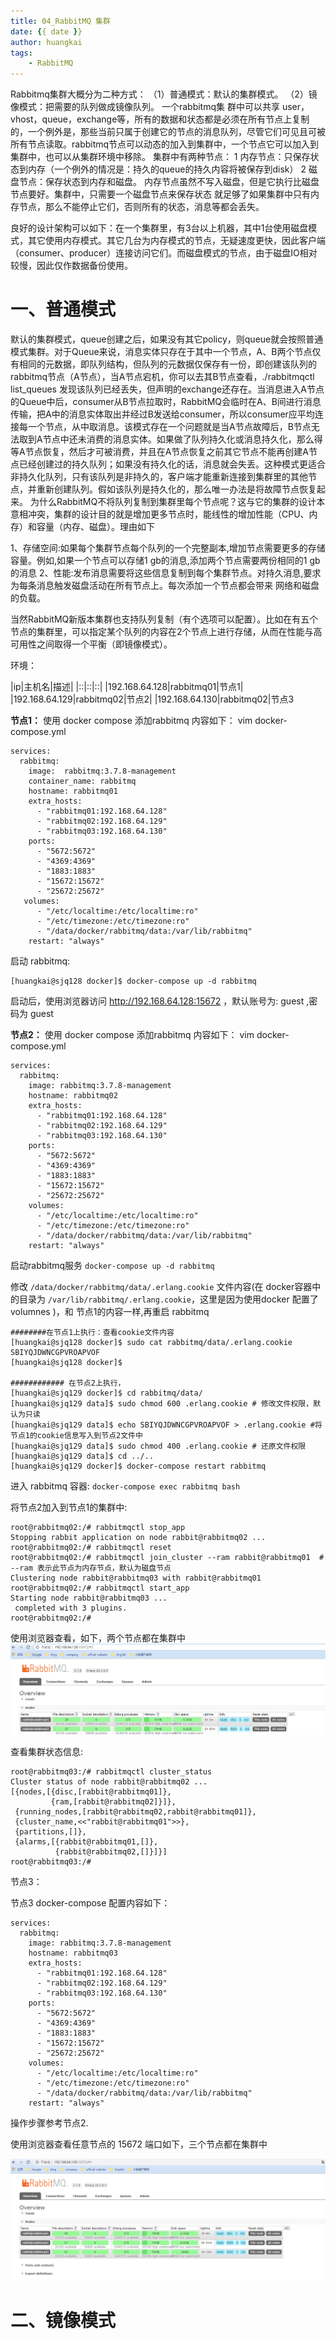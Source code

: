 ```yaml
---
title: 04_RabbitMQ 集群
date: {{ date }}
author: huangkai
tags:
    - RabbitMQ
---
```



Rabbitmq集群大概分为二种方式：
（1）普通模式：默认的集群模式。
（2）镜像模式：把需要的队列做成镜像队列。
一个rabbitmq集 群中可以共享 user，vhost，queue，exchange等，所有的数据和状态都是必须在所有节点上复制的，一个例外是，那些当前只属于创建它的节点的消息队列，尽管它们可见且可被所有节点读取。rabbitmq节点可以动态的加入到集群中，一个节点它可以加入到集群中，也可以从集群环境中移除。
   集群中有两种节点：
1 内存节点：只保存状态到内存（一个例外的情况是：持久的queue的持久内容将被保存到disk）
2 磁盘节点：保存状态到内存和磁盘。
内存节点虽然不写入磁盘，但是它执行比磁盘节点要好。集群中，只需要一个磁盘节点来保存状态 就足够了如果集群中只有内存节点，那么不能停止它们，否则所有的状态，消息等都会丢失。

良好的设计架构可以如下：在一个集群里，有3台以上机器，其中1台使用磁盘模式，其它使用内存模式。其它几台为内存模式的节点，无疑速度更快，因此客户端（consumer、producer）连接访问它们。而磁盘模式的节点，由于磁盘IO相对较慢，因此仅作数据备份使用。

# 一、普通模式 #

默认的集群模式，queue创建之后，如果没有其它policy，则queue就会按照普通模式集群。对于Queue来说，消息实体只存在于其中一个节点，A、B两个节点仅有相同的元数据，即队列结构，但队列的元数据仅保存有一份，即创建该队列的rabbitmq节点（A节点），当A节点宕机，你可以去其B节点查看，./rabbitmqctl list_queues 发现该队列已经丢失，但声明的exchange还存在。当消息进入A节点的Queue中后，consumer从B节点拉取时，RabbitMQ会临时在A、B间进行消息传输，把A中的消息实体取出并经过B发送给consumer，所以consumer应平均连接每一个节点，从中取消息。该模式存在一个问题就是当A节点故障后，B节点无法取到A节点中还未消费的消息实体。如果做了队列持久化或消息持久化，那么得等A节点恢复，然后才可被消费，并且在A节点恢复之前其它节点不能再创建A节点已经创建过的持久队列；如果没有持久化的话，消息就会失丢。这种模式更适合非持久化队列，只有该队列是非持久的，客户端才能重新连接到集群里的其他节点，并重新创建队列。假如该队列是持久化的，那么唯一办法是将故障节点恢复起来。
为什么RabbitMQ不将队列复制到集群里每个节点呢？这与它的集群的设计本意相冲突，集群的设计目的就是增加更多节点时，能线性的增加性能（CPU、内存）和容量（内存、磁盘）。理由如下

1、存储空间:如果每个集群节点每个队列的一个完整副本,增加节点需要更多的存储容量。例如,如果一个节点可以存储1 gb的消息,添加两个节点需要两份相同的1 gb的消息
2、性能:发布消息需要将这些信息复制到每个集群节点。对持久消息,要求为每条消息触发磁盘活动在所有节点上。每次添加一个节点都会带来 网络和磁盘的负载。

当然RabbitMQ新版本集群也支持队列复制（有个选项可以配置）。比如在有五个节点的集群里，可以指定某个队列的内容在2个节点上进行存储，从而在性能与高可用性之间取得一个平衡（即镜像模式）。

环境：

|ip|主机名|描述|
|::|::|::|
|192.168.64.128|rabbitmq01|节点1|
|192.168.64.129|rabbitmq02|节点2|
|192.168.64.130|rabbitmq02|节点3


**节点1：**
使用 docker compose 添加rabbitmq 内容如下：
vim docker-compose.yml
```
services:
  rabbitmq:
    image:  rabbitmq:3.7.8-management
    container_name: rabbitmq
    hostname: rabbitmq01
    extra_hosts:
      - "rabbitmq01:192.168.64.128"
      - "rabbitmq02:192.168.64.129"
      - "rabbitmq03:192.168.64.130"
    ports:
      - "5672:5672"
      - "4369:4369"
      - "1883:1883"
      - "15672:15672"
      - "25672:25672"
   volumes:
      - "/etc/localtime:/etc/localtime:ro"
      - "/etc/timezone:/etc/timezone:ro"
      - "/data/docker/rabbitmq/data:/var/lib/rabbitmq"
    restart: "always"
```

启动 rabbitmq:
```
[huangkai@sjq128 docker]$ docker-compose up -d rabbitmq
```
启动后，使用浏览器访问 http://192.168.64.128:15672 ，默认账号为: guest ,密码为 guest


**节点2：**
使用 docker compose 添加rabbitmq 内容如下：
vim docker-compose.yml
```
services:
  rabbitmq:
    image: rabbitmq:3.7.8-management
    hostname: rabbitmq02
    extra_hosts:
      - "rabbitmq01:192.168.64.128"
      - "rabbitmq02:192.168.64.129"
      - "rabbitmq03:192.168.64.130"
    ports:
      - "5672:5672"
      - "4369:4369"
      - "1883:1883"
      - "15672:15672"
      - "25672:25672"
    volumes:
      - "/etc/localtime:/etc/localtime:ro"
      - "/etc/timezone:/etc/timezone:ro"
      - "/data/docker/rabbitmq/data:/var/lib/rabbitmq"
    restart: "always"
```
启动rabbitmq服务 `docker-compose up -d rabbitmq`

修改  `/data/docker/rabbitmq/data/.erlang.cookie` 文件内容(在 docker容器中的目录为 `/var/lib/rabbitmq/.erlang.cookie`，这里是因为使用docker 配置了 volumnes )，和 节点1的内容一样,再重启 rabbitmq

```
########在节点1上执行：查看cookie文件内容
[huangkai@sjq128 docker]$ sudo cat rabbitmq/data/.erlang.cookie 
SBIYQJDWNCGPVROAPVOF
[huangkai@sjq128 docker]$ 

############ 在节点2上执行，
[huangkai@sjq129 docker]$ cd rabbitmq/data/
[huangkai@sjq129 data]$ sudo chmod 600 .erlang.cookie # 修改文件权限，默认为只读
[huangkai@sjq129 data]$ echo SBIYQJDWNCGPVROAPVOF > .erlang.cookie #将节点1的cookie信息写入到节点2文件中
[huangkai@sjq129 data]$ sudo chmod 400 .erlang.cookie # 还原文件权限
[huangkai@sjq129 data]$ cd ../.. 
[huangkai@sjq129 docker]$ docker-compose restart rabbitmq
```
进入 rabbitmq 容器: `docker-compose exec rabbitmq bash`

将节点2加入到节点1的集群中: 

```
root@rabbitmq02:/# rabbitmqctl stop_app
Stopping rabbit application on node rabbit@rabbitmq02 ...
root@rabbitmq02:/# rabbitmqctl reset
root@rabbitmq02:/# rabbitmqctl join_cluster --ram rabbit@rabbitmq01  # --ram 表示此节点为内存节点，默认为磁盘节点
Clustering node rabbit@rabbitmq03 with rabbit@rabbitmq01
root@rabbitmq02:/# rabbitmqctl start_app
Starting node rabbit@rabbitmq03 ...
 completed with 3 plugins.
root@rabbitmq02:/# 
```
使用浏览器查看，如下，两个节点都在集群中
![](https://raw.githubusercontent.com/huankai/blog-resources/master/photos/rabbitmq/rabbitmq_03.png)

查看集群状态信息:

```
root@rabbitmq03:/# rabbitmqctl cluster_status
Cluster status of node rabbit@rabbitmq02 ...
[{nodes,[{disc,[rabbit@rabbitmq01]},
         {ram,[rabbit@rabbitmq02]}]},
 {running_nodes,[rabbit@rabbitmq02,rabbit@rabbitmq01]},
 {cluster_name,<<"rabbit@rabbitmq01">>},
 {partitions,[]},
 {alarms,[{rabbit@rabbitmq01,[]},
          {rabbit@rabbitmq02,[]}]}]
root@rabbitmq03:/#
```

节点3：

节点3 docker-compose 配置内容如下：
```
services:
  rabbitmq:
    image: rabbitmq:3.7.8-management
    hostname: rabbitmq03
    extra_hosts:
      - "rabbitmq01:192.168.64.128"
      - "rabbitmq02:192.168.64.129"
      - "rabbitmq03:192.168.64.130"
    ports:
      - "5672:5672"
      - "4369:4369"
      - "1883:1883"
      - "15672:15672"
      - "25672:25672"
    volumes:
      - "/etc/localtime:/etc/localtime:ro"
      - "/etc/timezone:/etc/timezone:ro"
      - "/data/docker/rabbitmq/data:/var/lib/rabbitmq"
    restart: "always"
```
操作步骤参考节点2.

使用浏览器查看任意节点的 15672 端口如下，三个节点都在集群中

![](https://raw.githubusercontent.com/huankai/blog-resources/master/photos/rabbitmq/rabbitmq_04.png)


# 二、镜像模式 #